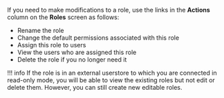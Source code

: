 
If you need to make modifications to a role, use the links in the
**Actions** column on the **Roles** screen as follows:

<!--![actions-on-roles](../../../../assets/img/fragments/actions-on-roles.png) -->

-   Rename the role
-   Change the default permissions associated with this role
-   Assign this role to users
-   View the users who are assigned this role
-   Delete the role if you no longer need it  

!!! info 
    If the role is in an external userstore to which you are connected in
    read-only mode, you will be able to view the existing roles but not edit
    or delete them. However, you can still create new editable roles.